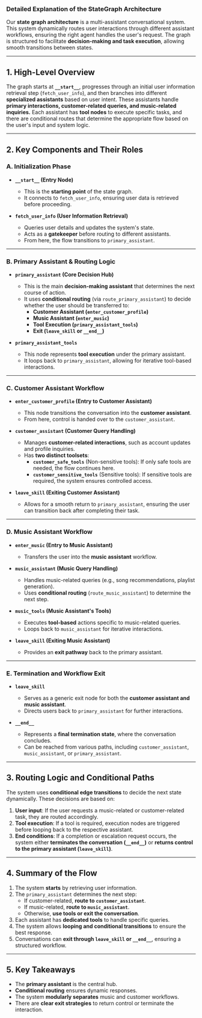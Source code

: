 ### **Detailed Explanation of the StateGraph Architecture**

Our **state graph architecture** is a multi-assistant conversational system. This system dynamically routes user interactions through different assistant workflows, ensuring the right agent handles the user's request. The graph is structured to facilitate **decision-making and task execution**, allowing smooth transitions between states.

---

## **1. High-Level Overview**
The graph starts at **`__start__`**, progresses through an initial user information retrieval step (`fetch_user_info`), and then branches into different **specialized assistants** based on user intent. These assistants handle **primary interactions, customer-related queries, and music-related inquiries.** Each assistant has **tool nodes** to execute specific tasks, and there are conditional routes that determine the appropriate flow based on the user's input and system logic.

---

## **2. Key Components and Their Roles**

### **A. Initialization Phase**
- **`__start__` (Entry Node)**
  - This is the **starting point** of the state graph.
  - It connects to `fetch_user_info`, ensuring user data is retrieved before proceeding.

- **`fetch_user_info` (User Information Retrieval)**
  - Queries user details and updates the system's state.
  - Acts as a **gatekeeper** before routing to different assistants.
  - From here, the flow transitions to `primary_assistant`.

---

### **B. Primary Assistant & Routing Logic**
- **`primary_assistant` (Core Decision Hub)**
  - This is the main **decision-making assistant** that determines the next course of action.
  - It uses **conditional routing** (via `route_primary_assistant`) to decide whether the user should be transferred to:
    - **Customer Assistant (`enter_customer_profile`)**
    - **Music Assistant (`enter_music`)**
    - **Tool Execution (`primary_assistant_tools`)**
    - **Exit (`leave_skill` or `__end__`)**

- **`primary_assistant_tools`**
  - This node represents **tool execution** under the primary assistant.
  - It loops back to `primary_assistant`, allowing for iterative tool-based interactions.

---

### **C. Customer Assistant Workflow**
- **`enter_customer_profile` (Entry to Customer Assistant)**
  - This node transitions the conversation into the **customer assistant**.
  - From here, control is handed over to the `customer_assistant`.

- **`customer_assistant` (Customer Query Handling)**
  - Manages **customer-related interactions**, such as account updates and profile inquiries.
  - Has **two distinct toolsets**:
    - **`customer_safe_tools`** (Non-sensitive tools): If only safe tools are needed, the flow continues here.
    - **`customer_sensitive_tools`** (Sensitive tools): If sensitive tools are required, the system ensures controlled access.

- **`leave_skill` (Exiting Customer Assistant)**
  - Allows for a smooth return to `primary_assistant`, ensuring the user can transition back after completing their task.

---

### **D. Music Assistant Workflow**
- **`enter_music` (Entry to Music Assistant)**
  - Transfers the user into the **music assistant** workflow.

- **`music_assistant` (Music Query Handling)**
  - Handles music-related queries (e.g., song recommendations, playlist generation).
  - Uses **conditional routing** (`route_music_assistant`) to determine the next step.

- **`music_tools` (Music Assistant's Tools)**
  - Executes **tool-based** actions specific to music-related queries.
  - Loops back to `music_assistant` for iterative interactions.

- **`leave_skill` (Exiting Music Assistant)**
  - Provides an **exit pathway** back to the primary assistant.

---

### **E. Termination and Workflow Exit**
- **`leave_skill`**
  - Serves as a generic exit node for both the **customer assistant and music assistant**.
  - Directs users back to `primary_assistant` for further interactions.

- **`__end__`**
  - Represents a **final termination state**, where the conversation concludes.
  - Can be reached from various paths, including `customer_assistant`, `music_assistant`, or `primary_assistant`.

---

## **3. Routing Logic and Conditional Paths**
The system uses **conditional edge transitions** to decide the next state dynamically. These decisions are based on:
1. **User input**: If the user requests a music-related or customer-related task, they are routed accordingly.
2. **Tool execution**: If a tool is required, execution nodes are triggered before looping back to the respective assistant.
3. **End conditions**: If a completion or escalation request occurs, the system either **terminates the conversation (`__end__`)** or **returns control to the primary assistant (`leave_skill`)**.

---

## **4. Summary of the Flow**
1. The system **starts** by retrieving user information.
2. The `primary_assistant` determines the next step:
   - If customer-related, **route to `customer_assistant`**.
   - If music-related, **route to `music_assistant`**.
   - Otherwise, **use tools or exit the conversation**.
3. Each assistant has **dedicated tools** to handle specific queries.
4. The system allows **looping and conditional transitions** to ensure the best response.
5. Conversations can **exit through `leave_skill` or `__end__`**, ensuring a structured workflow.

---

## **5. Key Takeaways**
- The **primary assistant** is the central hub.
- **Conditional routing** ensures dynamic responses.
- The system **modularly separates** music and customer workflows.
- There are **clear exit strategies** to return control or terminate the interaction.

